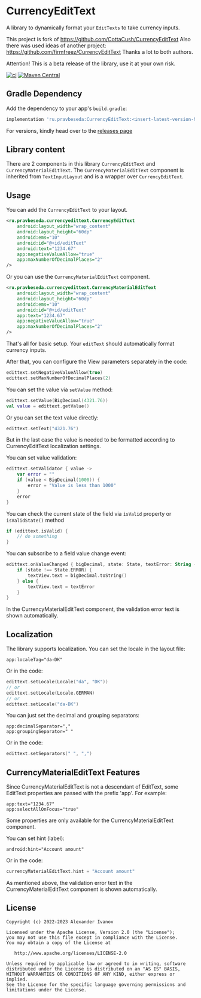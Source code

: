 # CurrencyEditText

A library to dynamically format your `EditTexts` to take currency inputs.

This project is fork of https://github.com/CottaCush/CurrencyEditText
Also there was used ideas of another project: https://github.com/firmfreez/CurrencyEditText
Thanks a lot to both authors.

Attention! This is a beta release of the library, use it at your own risk.

[![ci](https://github.com/pravbeseda/CurrencyEditText/actions/workflows/ci.yml/badge.svg)](https://github.com/pravbeseda/CurrencyEditText/actions/workflows/ci.yml)
[![Maven Central](https://img.shields.io/maven-central/v/ru.pravbeseda/CurrencyEditText.svg?label=Maven%20Central)](https://search.maven.org/search?q=g:%22ru.pravbeseda%22%20AND%20a:%22CurrencyEditText%22)

## Gradle Dependency

Add the dependency to your app's `build.gradle`:

```groovy
implementation 'ru.pravbeseda:CurrencyEditText:<insert-latest-version-here>'
```

For versions, kindly head over to
the [releases page](https://github.com/pravbeseda/CurrencyEditText/releases)

## Library content

There are 2 components in this library `CurrencyEditText` and `CurrencyMaterialEditText`.
The `CurrencyMaterialEditText` component is inherited from `TextInputLayout` and is a wrapper
over `CurrencyEditText`.

## Usage

You can add the `CurrencyEditText` to your layout.

```xml
<ru.pravbeseda.currencyedittext.CurrencyEditText 
    android:layout_width="wrap_content"
    android:layout_height="60dp" 
    android:ems="10" 
    android:id="@+id/editText"
    android:text="1234.67"
    app:negativeValueAllow="true"
    app:maxNumberOfDecimalPlaces="2"
/>
```

Or you can use the `CurrencyMaterialEditText` component.

```xml
<ru.pravbeseda.currencyedittext.CurrencyMaterialEditText 
    android:layout_width="wrap_content"
    android:layout_height="60dp" 
    android:ems="10" 
    android:id="@+id/editText"
    app:text="1234.67"
    app:negativeValueAllow="true"
    app:maxNumberOfDecimalPlaces="2"
/>
```

That's all for basic setup. Your `editText` should automatically format currency inputs.

After that, you can configure the View parameters separately in the code:

```Kotlin
edittext.setNegativeValueAllow(true)
edittext.setMaxNumberOfDecimalPlaces(2)
```

You can set the value via `setValue` method:

```Kotlin
edittext.setValue(BigDecimal(4321.76))
val value = edittext.getValue()
```

Or you can set the text value directly:

```Kotlin
edittext.setText("4321.76")
```

But in the last case the value is needed to be formatted according to CurrencyEditText localization settings.

You can set value validation:

```Kotlin
edittext.setValidator { value ->
    var error = ""
    if (value < BigDecimal(1000)) {
        error = "Value is less than 1000"
    }
    error
}
```

You can check the current state of the field via `isValid` property or `isValidState()` method

```Kotlin
if (edittext.isValid) {
    // do something
}
```

You can subscribe to a field value change event:

```Kotlin
edittext.onValueChanged { bigDecimal, state: State, textError: String ->
    if (state !== State.ERROR) {
        textView.text = bigDecimal.toString()
    } else {
        textView.text = textError
    }
}
```

In the CurrencyMaterialEditText component, the validation error text is shown automatically.

## Localization

The library supports localization. You can set the locale in the layout file:

```
app:localeTag="da-DK"
```

Or in the code:

```Kotlin
edittext.setLocale(Locale("da", "DK"))
// or
edittext.setLocale(Locale.GERMAN)
// or
edittext.setLocale("da-DK")
```

You can just set the decimal and grouping separators:

```
app:decimalSeparator=","
app:groupingSeparator=" "
```

Or in the code:

```Kotlin
edittext.setSeparators(" ", ",")
```

## CurrencyMaterialEditText Features

Since CurrencyMaterialEditText is not a descendant of EditText, some EditText properties are passed with the prefix 'app'. For example:

```
app:text="1234.67"
app:selectAllOnFocus="true"
```

Some properties are only available for the CurrencyMaterialEditText component.

You can set hint (label):
```
android:hint="Account amount"
```

Or in the code:

```Kotlin
currencyMaterialEditText.hint = "Account amount"
```

As mentioned above, the validation error text in the CurrencyMaterialEditText component is shown automatically.

## License

    Copyright (c) 2022-2023 Alexander Ivanov

    Licensed under the Apache License, Version 2.0 (the "License");
    you may not use this file except in compliance with the License.
    You may obtain a copy of the License at

       http://www.apache.org/licenses/LICENSE-2.0

    Unless required by applicable law or agreed to in writing, software
    distributed under the License is distributed on an "AS IS" BASIS,
    WITHOUT WARRANTIES OR CONDITIONS OF ANY KIND, either express or implied.
    See the License for the specific language governing permissions and
    limitations under the License.

